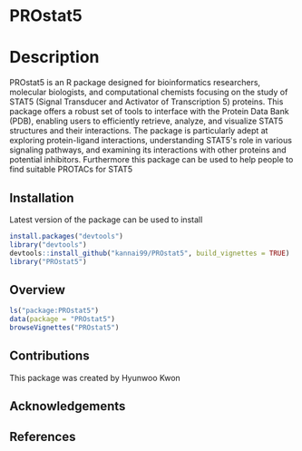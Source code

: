 # PROstat5

# Description

PROstat5 is an R package designed for bioinformatics researchers, molecular biologists, and computational chemists focusing on the study of STAT5 (Signal Transducer and Activator of Transcription 5) proteins. This package offers a robust set of tools to interface with the Protein Data Bank (PDB), enabling users to efficiently retrieve, analyze, and visualize STAT5 structures and their interactions. The package is particularly adept at exploring protein-ligand interactions, understanding STAT5's role in various signaling pathways, and examining its interactions with other proteins and potential inhibitors. Furthermore this package can be used to help people to find suitable PROTACs for STAT5

## Installation
Latest version of the package can be used to install

```r
install.packages("devtools")
library("devtools")
devtools::install_github("kannai99/PROstat5", build_vignettes = TRUE)
library("PROstat5")
```


## Overview

```r
ls("package:PROstat5")
data(package = "PROstat5")
browseVignettes("PROstat5")
```

## Contributions

This package was created by Hyunwoo Kwon

## Acknowledgements

## References
